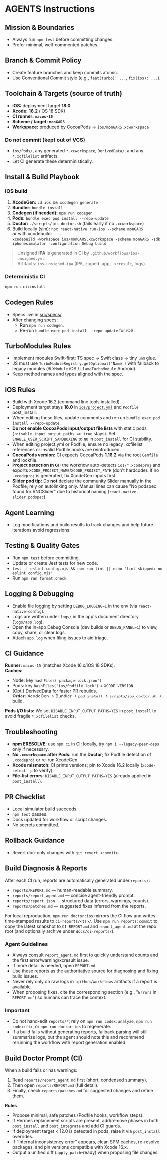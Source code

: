 # AGENTS Instructions

## Mission & Boundaries

- Always run `npm test` before committing changes.
- Prefer minimal, well-commented patches.

## Branch & Commit Policy

- Create feature branches and keep commits atomic.
- Use Conventional Commit style (e.g., `feat(turbo): ...`, `fix(ios): ...`).

## Toolchain & Targets (source of truth)

- **iOS:** deployment target **18.0**
- **Xcode:** **16.2** (iOS 18 SDK)
- **CI runner:** **`macos-15`**
- **Scheme / target:** **`monGARS`**
- **Workspace:** produced by CocoaPods → `ios/monGARS.xcworkspace`

### Do not commit (kept out of VCS)

- `ios/Pods/`, any generated `*.xcworkspace`, `DerivedData/`, and any `*.xcfilelist` artifacts.
- Let CI generate these deterministically.

## Install & Build Playbook

### iOS build

1. **XcodeGen:** `cd ios && xcodegen generate`
2. **Bundler:** `bundle install`
3. **Codegen (if needed):** `npm run codegen`
4. **Pods:** `bundle exec pod install --repo-update`
5. **Doctor:** `./scripts/ios_doctor.sh` (fails early if no `.xcworkspace`)
6. Build locally (sim): `npx react-native run-ios --scheme monGARS`  
   _or_ with xcodebuild:  
   `xcodebuild -workspace ios/monGARS.xcworkspace -scheme monGARS -sdk iphonesimulator -configuration Debug build`

> Unsigned **IPA** is generated in CI by `.github/workflows/ios-unsigned.yml`.  
> Artifacts: `ios-unsigned-ipa` (IPA, zipped .app, `.xcresult`, logs).

### Deterministic CI

```bash
npm run ci:install
```

## Codegen Rules

- Specs live in [src/specs/](src/specs/).
- After changing specs:
  - Run `npm run codegen`.
  - Re-run `bundle exec pod install --repo-update` for iOS.

## TurboModules Rules

- Implement modules Swift-first: TS spec → Swift class → tiny `.mm` glue.
- JS must use `TurboModuleRegistry.getOptional('Name')` with fallback to legacy modules (`MLXModule` iOS / `LlamaTurboModule` Android).
- Keep method names and types aligned with the spec.

## iOS Rules

- Build with Xcode 16.2 (command line tools installed).
- Deployment target stays **18.0** in [`ios/project.yml`](ios/project.yml) and `Podfile` post_install.
- When editing these files, update comments and re-run `bundle exec pod install --repo-update`.
- **Do not enable CocoaPods input/output file lists** with static pods (`:disable_input_output_paths => true` stays). Set `ENABLE_USER_SCRIPT_SANDBOXING` to `NO` in `post_install` for CI stability.
- When editing project.yml or Podfile, ensure no legacy .xcfilelist references or invalid Podfile hooks are reintroduced.
- **CocoaPods version:** CI expects CocoaPods **1.16.2** via the root `Gemfile` and lockfile.
- **Project detection in CI:** the workflow auto-detects `ios/*.xcodeproj` and exports `XCODE_PROJECT_NAME`/`XCODE_PROJECT_PATH`
  (don't hardcode). If no `.xcodeproj` is generated, fix XcodeGen inputs first.
- **Slider pod tip:** Do **not** declare the community Slider manually in the Podfile; rely on autolinking only. Manual lines can
  cause "No podspec found for RNCSlider" due to historical naming (`react-native-slider.podspec`).

## Agent Learning

- Log modifications and build results to track changes and help future iterations avoid regressions.

## Testing & Quality Gates

- Run `npm test` before committing.
- Update or create Jest tests for new code.
- `test -f eslint.config.mjs && npm run lint || echo "lint skipped: no eslint.config.mjs"`
- Run `npm run format:check`.

## Logging & Debugging

- Enable file logging by setting `DEBUG_LOGGING=1` in the env (via `react-native-config`).
- Logs are written under `logs/` in the app's document directory (`logs/app.log`).
- Open the in-app Debug Console (dev builds or `DEBUG_PANEL=1`) to view, copy, share, or clear logs.
- Attach `app.log` when filing issues to aid triage.

## CI Guidance

**Runner:** `macos-15` (matches Xcode 16.x/iOS 18 SDKs).  
**Caches:**

- Node: key `hashFiles('package-lock.json')`
- Pods: key `hashFiles('ios/Podfile.lock')` + `XCODE_VERSION`
- (Opt.) DerivedData for faster PR rebuilds.  
  **Order:** XcodeGen → Bundler → `pod install` → `scripts/ios_doctor.sh` → build.

**Pods I/O lists:** We set `DISABLE_INPUT_OUTPUT_PATHS=YES` in `post_install` to avoid fragile `*.xcfilelist` checks.

## Troubleshooting

- **npm ERESOLVE**: use `npm ci` in CI; locally, try `npm i --legacy-peer-deps` only if necessary.
- **No `.xcworkspace` after Pods**: run the **Doctor**; fix Podfile detection of `.xcodeproj` or re-run XcodeGen.
- **Xcode mismatch**: CI prints versions; pin to Xcode 16.2 locally (`xcode-select -p` to verify).
- **File-list errors**: `DISABLE_INPUT_OUTPUT_PATHS=YES` (already applied in `post_install`).

## PR Checklist

- Local simulator build succeeds.
- `npm test` passes.
- Docs updated for workflow or script changes.
- No secrets committed.

## Rollback Guidance

- Revert doc-only changes with `git revert <commit>`.

## Build Diagnosis & Reports

After each CI run, reports are automatically generated under `reports/`:

- `reports/REPORT.md` — human-readable summary.
- `reports/report_agent.md` — concise agent-friendly prompt.
- `reports/report.json` — structured data (errors, warnings, counts).
- `reports/patches.md` — suggested fixes inferred from the reports.

For local reproduction, `npm run doctor:ios` mirrors the CI flow and writes time-stamped results to `ci-reports/<ts>/`. Use `npm run reports:commit` to copy the latest snapshot to `CI-REPORT.md` and `report_agent.md` at the repo root (and optionally archive under `docs/ci-reports/`).

### Agent Guidelines

- Always consult `report_agent.md` first to quickly understand counts and the first error/warning/xcresult issue.
- If more detail is needed, open `REPORT.md`.
- Use these reports as the authoritative source for diagnosing and fixing build issues.
- Never rely only on raw logs in `.github/workflows` artifacts if a report is available.
- When proposing fixes, cite the corresponding section (e.g., "`Errors` in `REPORT.md`") so humans can trace the context.

### Important

- Do not hand-edit `reports/*`; rely on `npm run codex:analyze`, `npm run codex:fix`, or `npm run doctor:ios` to regenerate.
- If a build fails without generating reports, fallback parsing will still summarize logs, but the agent should note this and recommend rerunning the workflow with report generation enabled.

## Build Doctor Prompt (CI)

When a build fails or has warnings:

1. Read `reports/report_agent.md` first (short, condensed summary).
2. Then open `reports/REPORT.md` (full detail).
3. Finally, check `reports/patches.md` for suggested changes and refine them.

**Rules**

- Propose minimal, safe patches (Podfile hooks, workflow steps).
- If Hermes replacement scripts are present, add/remove phases in both `post_install` and `post_integrate` and add CI guards.
- If deployment target < 12.0 is detected in pods, raise it via `post_install` overrides.
- If “Internal inconsistency error” appears, clean SPM caches, re-resolve packages, and pin versions compatible with Xcode 16.x.
- Output a unified diff (`apply_patch`-ready) when proposing file changes.
